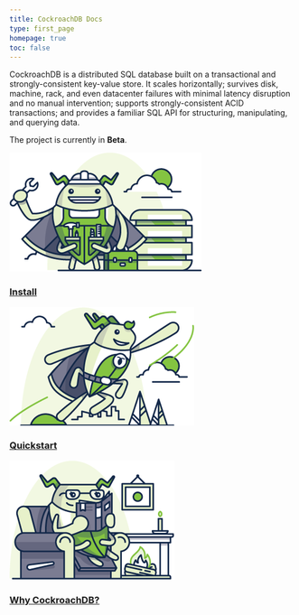 ```yaml
---
title: CockroachDB Docs
type: first_page
homepage: true
toc: false
---
```


CockroachDB is a distributed SQL database built on a transactional and strongly-consistent key-value store. It scales horizontally; survives disk, machine, rack, and even datacenter failures with minimal latency disruption and no manual intervention; supports strongly-consistent ACID transactions; and provides a familiar SQL API for structuring, manipulating, and querying data. 

The project is currently in **Beta**.

<div class="row">
<div class="col-md-4 roach">
    <a href="install-cockroachdb.html">
        <img src="images/builder_craig.png"/>
        <h3>Install</h3>
    </a>
</div>

<div class="col-md-4 roach">
        <a href="start-a-local-cluster.html">
            <img src="images/SCENE_superhero_profile_craig.png"/>
            <h3>Quickstart</h3>
        </a>
</div>

<div class="col-md-4 roach">
    <a href="frequently-asked-questions.html">
        <img src="images/fireside_catrina.png"/>
        <h3>Why CockroachDB?</h3>
    </a>
</div>
</div>
<br>